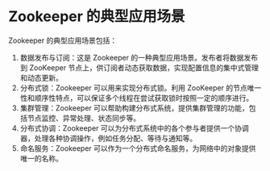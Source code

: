 # Zookeeper 的典型应用场景

Zookeeper 的典型应用场景包括：

1. 数据发布与订阅：这是 Zookeeper 的一种典型应用场景。发布者将数据发布到 ZooKeeper 节点上，供订阅者动态获取数据，实现配置信息的集中式管理和动态更新。
2. 分布式锁：Zookeeper 可以用来实现分布式锁。利用 ZooKeeper 的节点唯一性和顺序性特点，可以保证多个线程在尝试获取锁时按照一定的顺序进行。
3. 集群管理：Zookeeper 可以帮助构建分布式系统，提供集群管理的功能，包括节点监控、异常处理、状态同步等。
4. 分布式协调：Zookeeper 可以为分布式系统中的各个参与者提供一个协调器，处理各种协调操作，例如任务分配、等待与通知等。
5. 命名服务：Zookeeper 可以作为一个分布式命名服务，为网络中的对象提供唯一的名称。
